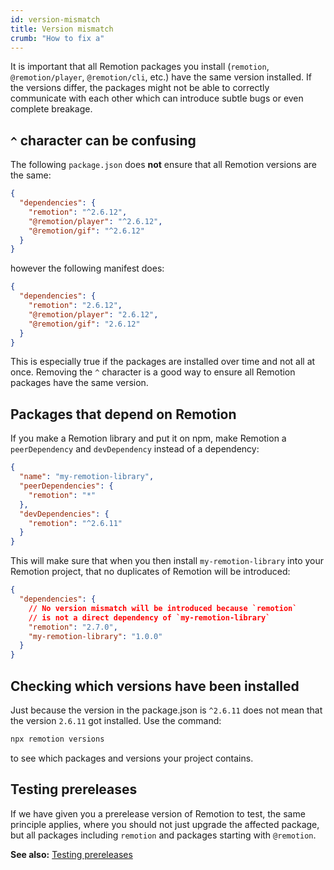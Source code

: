 ```yaml
---
id: version-mismatch
title: Version mismatch
crumb: "How to fix a"
---
```


It is important that all Remotion packages you install (`remotion`, `@remotion/player`, `@remotion/cli`, etc.) have the same version installed. If the versions differ, the packages might not be able to correctly communicate with each other which can introduce subtle bugs or even complete breakage.

## `^` character can be confusing

The following `package.json` does **not** ensure that all Remotion versions are the same:

```json title="package.json"
{
  "dependencies": {
    "remotion": "^2.6.12",
    "@remotion/player": "^2.6.12",
    "@remotion/gif": "^2.6.12"
  }
}
```

however the following manifest does:

```json title="package.json"
{
  "dependencies": {
    "remotion": "2.6.12",
    "@remotion/player": "2.6.12",
    "@remotion/gif": "2.6.12"
  }
}
```

This is especially true if the packages are installed over time and not all at once. Removing the `^` character is a good way to ensure all Remotion packages have the same version.

## Packages that depend on Remotion

If you make a Remotion library and put it on npm, make Remotion a `peerDependency` and `devDependency` instead of a dependency:

```json title="package.json"
{
  "name": "my-remotion-library",
  "peerDependencies": {
    "remotion": "*"
  },
  "devDependencies": {
    "remotion": "^2.6.11"
  }
}
```

This will make sure that when you then install `my-remotion-library` into your Remotion project, that no duplicates of Remotion will be introduced:

```json
{
  "dependencies": {
    // No version mismatch will be introduced because `remotion`
    // is not a direct dependency of `my-remotion-library`
    "remotion": "2.7.0",
    "my-remotion-library": "1.0.0"
  }
}
```

## Checking which versions have been installed

Just because the version in the package.json is `^2.6.11` does not mean that the version `2.6.11` got installed. Use the command:

```bash
npx remotion versions
```

to see which packages and versions your project contains.

## Testing prereleases

If we have given you a prerelease version of Remotion to test, the same principle applies, where you should not just upgrade the affected package, but all packages including `remotion` and packages starting with `@remotion`.

**See also:** [Testing prereleases](/docs/prereleases)
